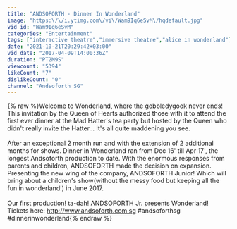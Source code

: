 ```yaml
---
title: "ANDSOFORTH - Dinner In Wonderland"
image: "https:\/\/i.ytimg.com\/vi\/Wam9Iq6eSvM\/hqdefault.jpg"
vid_id: "Wam9Iq6eSvM"
categories: "Entertainment"
tags: ["interactive theatre","immersive theatre","alice in wonderland"]
date: "2021-10-21T20:29:42+03:00"
vid_date: "2017-04-09T14:00:36Z"
duration: "PT2M9S"
viewcount: "5394"
likeCount: "7"
dislikeCount: "0"
channel: "Andsoforth SG"
---
```

{% raw %}Welcome to Wonderland, where the gobbledygook never ends! This invitation by the Queen of Hearts authorized those with it to attend the first ever dinner at the Mad Hatter's tea party but hosted by the Queen who didn't really invite the Hatter... It's all quite maddening you see. <br /><br />After an exceptional 2 month run and with the extension of 2 additional months for shows. Dinner in Wonderland ran from Dec 16' till Apr 17', the longest Andsoforth production to date. With the enormous responses from parents and children, ANDSOFORTH made the decision on expansion. Presenting the new wing of the company, ANDSOFORTH Junior! Which will bring about a children's show(without the messy food but keeping all the fun in wonderland!) in June 2017. <br /><br />Our first production! ta-dah! ANDSOFORTH Jr. presents Wonderland! Tickets here: <a rel="nofollow" target="blank" href="http://www.andsoforth.com.sg">http://www.andsoforth.com.sg</a> #andsoforthsg #dinnerinwonderland{% endraw %}
